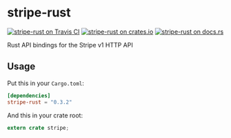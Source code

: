 stripe-rust
===========

[![stripe-rust on Travis CI](https://travis-ci.org/rapiditynetworks/stripe-rust.svg?branch=master)](https://travis-ci.org/rapiditynetworks/stripe-rust)
[![stripe-rust on crates.io](https://img.shields.io/crates/v/stripe-rust.svg)](https://crates.io/crates/stripe-rust)
[![stripe-rust on docs.rs](https://docs.rs/stripe-rust/badge.svg)](https://docs.rs/stripe-rust)

Rust API bindings for the Stripe v1 HTTP API

## Usage
Put this in your `Cargo.toml`:

```toml
[dependencies]
stripe-rust = "0.3.2"
```

And this in your crate root:

```rust
extern crate stripe;
```
